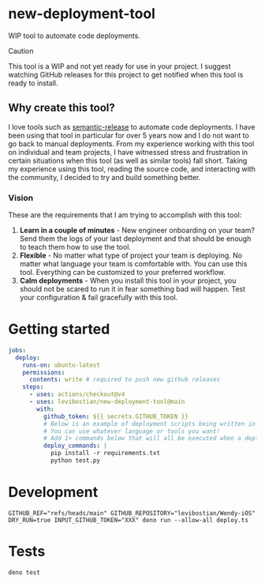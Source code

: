# new-deployment-tool

WIP tool to automate code deployments. 

> [!CAUTION]
> This tool is a WIP and not yet ready for use in your project. I suggest watching GitHub releases for this project to get notified when this tool is ready to install. 

## Why create this tool? 

I love tools such as [semantic-release](https://github.com/semantic-release/semantic-release) to automate code deployments. I have been using that tool in particular for over 5 years now and I do not want to go back to manual deployments. From my experience working with this tool on individual and team projects, I have witnessed stress and frustration in certain situations when this tool (as well as similar tools) fall short. Taking my experience using this tool, reading the source code, and interacting with the community, I decided to try and build something better. 

### Vision 

These are the requirements that I am trying to accomplish with this tool: 

1. **Learn in a couple of minutes** - New engineer onboarding on your team? Send them the logs of your last deployment and that should be enough to teach them how to use the tool. 
2. **Flexible** - No matter what type of project your team is deploying. No matter what language your team is comfortable with. You can use this tool. Everything can be customized to your preferred workflow. 
3. **Calm deployments** - When you install this tool in your project, you should not be scared to run it in fear something bad will happen. Test your configuration & fail gracefully with this tool.

# Getting started 

```yml
jobs: 
  deploy:
    runs-on: ubuntu-latest
    permissions:
      contents: write # required to push new github releases           
    steps:
      - uses: actions/checkout@v4
      - uses: levibostian/new-deployment-tool@main
        with:
          github_token: ${{ secrets.GITHUB_TOKEN }}
          # Below is an example of deployment scripts being written in Python. 
          # You can use whatever language or tools you want! 
          # Add 1+ commands below that will all be executed when a deployment occurs. 
          deploy_commands: |
            pip install -r requirements.txt 
            python test.py
```

# Development

`GITHUB_REF="refs/heads/main" GITHUB_REPOSITORY="levibostian/Wendy-iOS" DRY_RUN=true INPUT_GITHUB_TOKEN="XXX" deno run --allow-all deploy.ts`

# Tests

`deno test`
